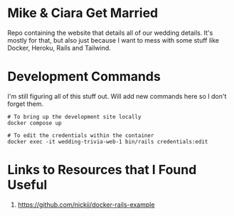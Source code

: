 # Mike & Ciara Get Married

Repo containing the website that details all of our wedding details. It's mostly for that, but also just because I want to mess with some stuff like Docker, Heroku, Rails and Tailwind.

# Development Commands

I'm still figuring all of this stuff out. Will add new commands here so I don't forget them.

```
# To bring up the development site locally
docker compose up

# To edit the credentials within the container
docker exec -it wedding-trivia-web-1 bin/rails credentials:edit
```

# Links to Resources that I Found Useful

1. https://github.com/nickjj/docker-rails-example